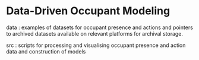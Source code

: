 # Data-Driven Occupant Modeling

data : examples of datasets for occupant presence and actions and pointers to archived datasets available on relevant platforms for archival storage. 

src : scripts for processing and visualising occupant presence and action data and construction of models